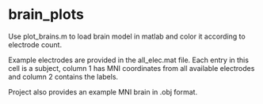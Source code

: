 # brain_plots
 
 Use plot_brains.m to load brain model in matlab and color it according to electrode count.

Example electrodes are provided in the all_elec.mat file. Each entry in this cell is a subject, column 1 has MNI coordinates from all available electrodes and column 2 contains the labels. 

Project also provides an example MNI brain in .obj format. 


